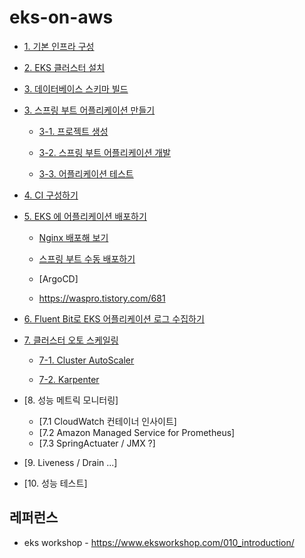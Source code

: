 # eks-on-aws

* [1. 기본 인프라 구성](https://github.com/gnosia93/eks-on-aws/blob/main/tutorial/basic-infra.md)

* [2. EKS 클러스터 설치](https://github.com/gnosia93/container-on-aws/blob/main/tutorial/eks-cluster-launch.md)

* [3. 데이터베이스 스키마 빌드](https://github.com/gnosia93/eks-on-aws/blob/main/tutorial/database-schema.md)

* [3. 스프링 부트 어플리케이션 만들기]()

  * [3-1. 프로젝트 생성](https://github.com/gnosia93/eks-on-aws/blob/main/tutorial/springboot-shop.md)

  * [3-2. 스프링 부트 어플리케이션 개발](https://github.com/gnosia93/eks-on-aws/blob/main/tutorial/springboot-devel.md)
 
  * [3-3. 어플리케이션 테스트](https://github.com/gnosia93/eks-on-aws/blob/main/tutorial/springboot-postman.md)
  
* [4. CI 구성하기](https://github.com/gnosia93/eks-on-aws/blob/main/tutorial/eks-codepipe-line.md)

* [5. EKS 에 어플리케이션 배포하기]()

  - [Nginx 배포해 보기](https://github.com/gnosia93/eks-on-aws/blob/main/tutorial/eks-nginx-deploy.md)

  - [스프링 부트 수동 배포하기](https://github.com/gnosia93/eks-on-aws/blob/main/tutorial/eks-manual-deploy.md)

  - [ArgoCD]

  - https://waspro.tistory.com/681
 
* [6. Fluent Bit로 EKS 어플리케이션 로그 수집하기](https://github.com/gnosia93/eks-on-aws/blob/main/tutorial/eks-logging.md)

* [7. 클러스터 오토 스케일링]()
  
  - [7-1. Cluster AutoScaler](https://github.com/gnosia93/eks-on-aws/blob/main/tutorial/eks-ca.md)

  - [7-2. Karpenter](https://github.com/gnosia93/eks-on-aws/blob/main/tutorial/eks-karpenter.md)

* [8. 성능 메트릭 모니터링]
  
  - [7.1 CloudWatch 컨테이너 인사이트]
  - [7.2 Amazon Managed Service for Prometheus]
  - [7.3 SpringActuater / JMX ?]      

* [9. Liveness / Drain ...]

* [10. 성능 테스트]


## 레퍼런스 ##

* eks workshop - https://www.eksworkshop.com/010_introduction/

